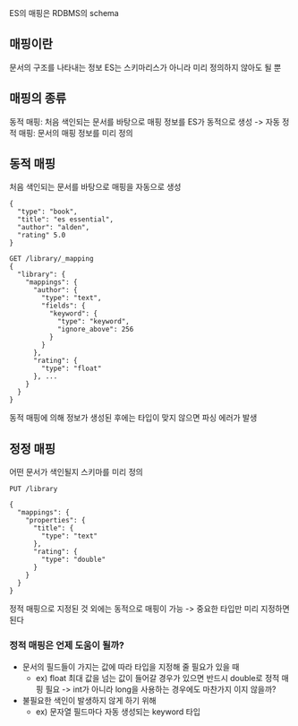 ES의 매핑은 RDBMS의 schema

## 매핑이란

문서의 구조를 나타내는 정보
ES는 스키마리스가 아니라 미리 정의하지 않아도 될 뿐


## 매핑의 종류

동적 매핑: 처음 색인되는 문서를 바탕으로 매핑 정보를 ES가 동적으로 생성 -> 자동
정적 매핑: 문서의 매핑 정보를 미리 정의


## 동적 매핑

처음 색인되는 문서를 바탕으로 매핑을 자동으로 생성

```
{
  "type": "book",
  "title": "es essential",
  "author": "alden",
  "rating" 5.0
}
```


```
GET /library/_mapping
{
  "library": {
    "mappings": {
      "author": {
        "type": "text",
        "fields": {
          "keyword": {
            "type": "keyword",
            "ignore_above": 256
          }
        }
      },
      "rating": {
        "type": "float"
      }, ...
    }
  }
}
```

동적 매핑에 의해 정보가 생성된 후에는 타입이 맞지 않으면 파싱 에러가 발생

## 정정 매핑

어떤 문서가 색인될지 스키마를 미리 정의

```
PUT /library

{
  "mappings": {
    "properties": {
      "title": {
        "type": "text"
      },
      "rating": {
        "type": "double"
      }
    }
  }
}
```
정적 매핑으로 지정된 것 외에는 동적으로 매핑이 가능 -> 중요한 타입만 미리 지정하면 된다

### 정적 매핑은 언제 도움이 될까?

- 문서의 필드들이 가지는 값에 따라 타입을 지정해 줄 필요가 있을 때
  - ex) float 최대 값을 넘는 값이 들어갈 경우가 있으면 반드시 double로 정적 매핑 필요 -> int가 아니라 long을 사용하는 경우에도 마찬가지 이지 않을까?
- 불필요한 색인이 발생하지 않게 하기 위해
  - ex) 문자열 필드마다 자동 생성되는 keyword 타입


